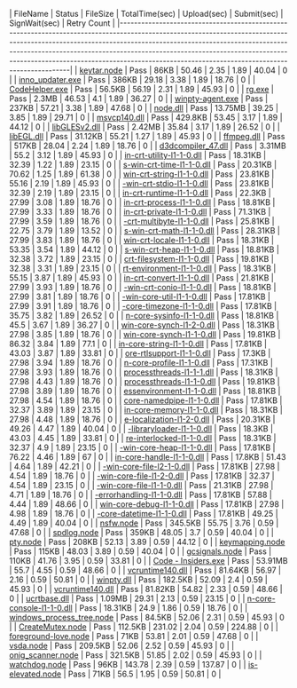  | FileName                                                                                                                                                                                                                                                                                | Status | FileSize | TotalTime(sec) | Upload(sec) | Submit(sec) | SignWait(sec) | Retry Count | 
 |----------------------------------------------------------------------------------------------------------------------------------------------------------------------------------------------------------------------------------------------------------------------------------------------------------------------------------------------------------------------------------------| 
 | <a href="https://xpert/osg/Search?source=Environment%3DPROD%3B&searchQuery=%22b6d6ed0e-c8ae-4edb-95bc-747746b4d582%22&display=Logs&startTime=2018-03-30T06%3a23%3a17.5150045%2b00%3a00&endTime=2018-03-29T05%3a23%3a17.6314541%2b00%3a00" target="_blank">keytar.node</a>               | Pass   | 86KB     | 50.46          | 2.35        | 1.89        | 40.04         | 0           | 
 | <a href="https://xpert/osg/Search?source=Environment%3DPROD%3B&searchQuery=%229660f745-bf5c-400c-bd86-20a1d3e6b5ec%22&display=Logs&startTime=2018-03-30T06%3a23%3a17.6344146%2b00%3a00&endTime=2018-03-29T05%3a23%3a17.6344146%2b00%3a00" target="_blank">inno_updater.exe</a>          | Pass   | 386KB    | 29.18          | 3.38        | 1.89        | 18.76         | 0           | 
 | <a href="https://xpert/osg/Search?source=Environment%3DPROD%3B&searchQuery=%22dabbb236-54cf-4e1e-a792-3efb186f0e95%22&display=Logs&startTime=2018-03-30T06%3a23%3a17.6344146%2b00%3a00&endTime=2018-03-29T05%3a23%3a17.6344146%2b00%3a00" target="_blank">CodeHelper.exe</a>            | Pass   | 56.5KB   | 56.19          | 2.31        | 1.89        | 45.93         | 0           | 
 | <a href="https://xpert/osg/Search?source=Environment%3DPROD%3B&searchQuery=%2297361ce2-91fc-4dcd-8479-39b6356c8a3b%22&display=Logs&startTime=2018-03-30T06%3a23%3a17.6344146%2b00%3a00&endTime=2018-03-29T05%3a23%3a17.6344146%2b00%3a00" target="_blank">rg.exe</a>                    | Pass   | 2.3MB    | 46.53          | 4.1         | 1.89        | 36.27         | 0           | 
 | <a href="https://xpert/osg/Search?source=Environment%3DPROD%3B&searchQuery=%228a47d7a9-32aa-4043-b6f1-54e957b3061b%22&display=Logs&startTime=2018-03-30T06%3a23%3a17.6344146%2b00%3a00&endTime=2018-03-29T05%3a23%3a17.6344146%2b00%3a00" target="_blank">winpty-agent.exe</a>          | Pass   | 237KB    | 57.21          | 3.38        | 1.89        | 47.68         | 0           | 
 | <a href="https://xpert/osg/Search?source=Environment%3DPROD%3B&searchQuery=%224d4f78b1-82d8-48d8-b5b8-e3690a00a553%22&display=Logs&startTime=2018-03-30T06%3a23%3a17.6344146%2b00%3a00&endTime=2018-03-29T05%3a23%3a17.6344146%2b00%3a00" target="_blank">node.dll</a>                  | Pass   | 13.75MB  | 39.25          | 3.85        | 1.89        | 29.71         | 0           | 
 | <a href="https://xpert/osg/Search?source=Environment%3DPROD%3B&searchQuery=%228ed8452e-bb7c-41ff-9a0f-63f2ab6ad35a%22&display=Logs&startTime=2018-03-30T06%3a23%3a17.6344146%2b00%3a00&endTime=2018-03-29T05%3a23%3a17.6344146%2b00%3a00" target="_blank">msvcp140.dll</a>              | Pass   | 429.8KB  | 53.45          | 3.17        | 1.89        | 44.12         | 0           | 
 | <a href="https://xpert/osg/Search?source=Environment%3DPROD%3B&searchQuery=%22aac42791-2112-43f9-8808-8f1552532d23%22&display=Logs&startTime=2018-03-30T06%3a23%3a17.6344146%2b00%3a00&endTime=2018-03-29T05%3a23%3a17.6344146%2b00%3a00" target="_blank">libGLESv2.dll</a>             | Pass   | 2.42MB   | 35.84          | 3.17        | 1.89        | 26.52         | 0           | 
 | <a href="https://xpert/osg/Search?source=Environment%3DPROD%3B&searchQuery=%22583f8853-ddce-4e4f-869c-0867073e2a23%22&display=Logs&startTime=2018-03-30T06%3a23%3a17.6344146%2b00%3a00&endTime=2018-03-29T05%3a23%3a17.6344146%2b00%3a00" target="_blank">libEGL.dll</a>                | Pass   | 31.12KB  | 55.21          | 1.27        | 1.89        | 45.93         | 0           | 
 | <a href="https://xpert/osg/Search?source=Environment%3DPROD%3B&searchQuery=%223b47b22c-e044-4904-99ce-737c037703d9%22&display=Logs&startTime=2018-03-30T06%3a23%3a17.6344146%2b00%3a00&endTime=2018-03-29T05%3a23%3a17.6344146%2b00%3a00" target="_blank">ffmpeg.dll</a>                | Pass   | 517KB    | 28.04          | 2.24        | 1.89        | 18.76         | 0           | 
 | <a href="https://xpert/osg/Search?source=Environment%3DPROD%3B&searchQuery=%22563a672b-7129-4e25-94d7-14079fb47edf%22&display=Logs&startTime=2018-03-30T06%3a23%3a17.6344146%2b00%3a00&endTime=2018-03-29T05%3a23%3a17.6344146%2b00%3a00" target="_blank">d3dcompiler_47.dll</a>        | Pass   | 3.31MB   | 55.2           | 3.12        | 1.89        | 45.93         | 0           | 
 | <a href="https://xpert/osg/Search?source=Environment%3DPROD%3B&searchQuery=%22f536dcfc-4e12-4adc-8a1f-ac44ee5d0930%22&display=Logs&startTime=2018-03-30T06%3a23%3a17.6344146%2b00%3a00&endTime=2018-03-29T05%3a23%3a17.6344146%2b00%3a00" target="_blank">in-crt-utility-l1-1-0.dll</a> | Pass   | 18.31KB  | 32.39          | 1.22        | 1.89        | 23.15         | 0           | 
 | <a href="https://xpert/osg/Search?source=Environment%3DPROD%3B&searchQuery=%22a552eec9-c75e-492b-91bf-fdd6c659578d%22&display=Logs&startTime=2018-03-30T06%3a23%3a17.6354142%2b00%3a00&endTime=2018-03-29T05%3a23%3a17.6354142%2b00%3a00" target="_blank">s-win-crt-time-l1-1-0.dll</a> | Pass   | 20.31KB  | 70.62          | 1.25        | 1.89        | 61.38         | 0           | 
 | <a href="https://xpert/osg/Search?source=Environment%3DPROD%3B&searchQuery=%227a17d868-4c9b-41df-944f-a780f9778da6%22&display=Logs&startTime=2018-03-30T06%3a23%3a17.6354142%2b00%3a00&endTime=2018-03-29T05%3a23%3a17.6354142%2b00%3a00" target="_blank">win-crt-string-l1-1-0.dll</a> | Pass   | 23.81KB  | 55.16          | 2.19        | 1.89        | 45.93         | 0           | 
 | <a href="https://xpert/osg/Search?source=Environment%3DPROD%3B&searchQuery=%227fab1c25-a7ec-43a5-bfea-acf353da431c%22&display=Logs&startTime=2018-03-30T06%3a23%3a17.6354142%2b00%3a00&endTime=2018-03-29T05%3a23%3a17.6354142%2b00%3a00" target="_blank">-win-crt-stdio-l1-1-0.dll</a> | Pass   | 23.81KB  | 32.39          | 2.19        | 1.89        | 23.15         | 0           | 
 | <a href="https://xpert/osg/Search?source=Environment%3DPROD%3B&searchQuery=%2200dc3146-8c2c-4ac7-8173-62914d2ef035%22&display=Logs&startTime=2018-03-30T06%3a23%3a17.6354142%2b00%3a00&endTime=2018-03-29T05%3a23%3a17.6354142%2b00%3a00" target="_blank">in-crt-runtime-l1-1-0.dll</a> | Pass   | 22.3KB   | 27.99          | 3.08        | 1.89        | 18.76         | 0           | 
 | <a href="https://xpert/osg/Search?source=Environment%3DPROD%3B&searchQuery=%2241b534ff-b1cc-4be3-a5e8-dec52fb2bdad%22&display=Logs&startTime=2018-03-30T06%3a23%3a17.6354142%2b00%3a00&endTime=2018-03-29T05%3a23%3a17.6354142%2b00%3a00" target="_blank">in-crt-process-l1-1-0.dll</a> | Pass   | 18.81KB  | 27.99          | 3.33        | 1.89        | 18.76         | 0           | 
 | <a href="https://xpert/osg/Search?source=Environment%3DPROD%3B&searchQuery=%22e9834340-1dd7-4766-90bc-552564e6d78b%22&display=Logs&startTime=2018-03-30T06%3a23%3a17.6354142%2b00%3a00&endTime=2018-03-29T05%3a23%3a17.6354142%2b00%3a00" target="_blank">in-crt-private-l1-1-0.dll</a> | Pass   | 71.31KB  | 27.99          | 3.59        | 1.89        | 18.76         | 0           | 
 | <a href="https://xpert/osg/Search?source=Environment%3DPROD%3B&searchQuery=%22de2e8bd9-2aa3-4900-ab09-4ccab1985fba%22&display=Logs&startTime=2018-03-30T06%3a23%3a17.6354142%2b00%3a00&endTime=2018-03-29T05%3a23%3a17.6354142%2b00%3a00" target="_blank">-crt-multibyte-l1-1-0.dll</a> | Pass   | 25.81KB  | 22.75          | 3.79        | 1.89        | 13.52         | 0           | 
 | <a href="https://xpert/osg/Search?source=Environment%3DPROD%3B&searchQuery=%224641dd9e-aa3d-48f7-8544-161548361ffd%22&display=Logs&startTime=2018-03-30T06%3a23%3a17.6354142%2b00%3a00&endTime=2018-03-29T05%3a23%3a17.6354142%2b00%3a00" target="_blank">s-win-crt-math-l1-1-0.dll</a> | Pass   | 28.31KB  | 27.99          | 3.83        | 1.89        | 18.76         | 0           | 
 | <a href="https://xpert/osg/Search?source=Environment%3DPROD%3B&searchQuery=%22adfc6f52-2f59-4b0b-a60c-834f76bb8247%22&display=Logs&startTime=2018-03-30T06%3a23%3a17.6354142%2b00%3a00&endTime=2018-03-29T05%3a23%3a17.6354142%2b00%3a00" target="_blank">win-crt-locale-l1-1-0.dll</a> | Pass   | 18.31KB  | 53.35          | 3.54        | 1.89        | 44.12         | 0           | 
 | <a href="https://xpert/osg/Search?source=Environment%3DPROD%3B&searchQuery=%226ce02ad8-5346-4d6f-aa82-5be2af99d8cb%22&display=Logs&startTime=2018-03-30T06%3a23%3a17.6354142%2b00%3a00&endTime=2018-03-29T05%3a23%3a17.6354142%2b00%3a00" target="_blank">s-win-crt-heap-l1-1-0.dll</a> | Pass   | 18.81KB  | 32.38          | 3.72        | 1.89        | 23.15         | 0           | 
 | <a href="https://xpert/osg/Search?source=Environment%3DPROD%3B&searchQuery=%225c1d9cb5-1281-4381-a7f9-5a9209790274%22&display=Logs&startTime=2018-03-30T06%3a23%3a17.6354142%2b00%3a00&endTime=2018-03-29T05%3a23%3a17.6354142%2b00%3a00" target="_blank">crt-filesystem-l1-1-0.dll</a> | Pass   | 19.81KB  | 32.38          | 3.31        | 1.89        | 23.15         | 0           | 
 | <a href="https://xpert/osg/Search?source=Environment%3DPROD%3B&searchQuery=%22f0575274-57f0-4549-b738-bcaab2a8ee1c%22&display=Logs&startTime=2018-03-30T06%3a23%3a17.6354142%2b00%3a00&endTime=2018-03-29T05%3a23%3a17.6354142%2b00%3a00" target="_blank">rt-environment-l1-1-0.dll</a> | Pass   | 18.31KB  | 55.15          | 3.87        | 1.89        | 45.93         | 0           | 
 | <a href="https://xpert/osg/Search?source=Environment%3DPROD%3B&searchQuery=%2273ebd948-ac70-4b53-93ed-6ac60704c3df%22&display=Logs&startTime=2018-03-30T06%3a23%3a17.6354142%2b00%3a00&endTime=2018-03-29T05%3a23%3a17.6354142%2b00%3a00" target="_blank">in-crt-convert-l1-1-0.dll</a> | Pass   | 21.81KB  | 27.99          | 3.93        | 1.89        | 18.76         | 0           | 
 | <a href="https://xpert/osg/Search?source=Environment%3DPROD%3B&searchQuery=%222e007e23-ca0a-4408-9e82-a60d187b8f9f%22&display=Logs&startTime=2018-03-30T06%3a23%3a17.6354142%2b00%3a00&endTime=2018-03-29T05%3a23%3a17.6354142%2b00%3a00" target="_blank">-win-crt-conio-l1-1-0.dll</a> | Pass   | 18.81KB  | 27.99          | 3.81        | 1.89        | 18.76         | 0           | 
 | <a href="https://xpert/osg/Search?source=Environment%3DPROD%3B&searchQuery=%2254e29d8e-3113-47af-8caa-5a6e9068dc9a%22&display=Logs&startTime=2018-03-30T06%3a23%3a17.6354142%2b00%3a00&endTime=2018-03-29T05%3a23%3a17.6354142%2b00%3a00" target="_blank">-win-core-util-l1-1-0.dll</a> | Pass   | 17.81KB  | 27.99          | 3.91        | 1.89        | 18.76         | 0           | 
 | <a href="https://xpert/osg/Search?source=Environment%3DPROD%3B&searchQuery=%22bd9c3a06-3576-4b02-b572-32f2f250783b%22&display=Logs&startTime=2018-03-30T06%3a23%3a17.6354142%2b00%3a00&endTime=2018-03-29T05%3a23%3a17.6354142%2b00%3a00" target="_blank">-core-timezone-l1-1-0.dll</a> | Pass   | 17.81KB  | 35.75          | 3.82        | 1.89        | 26.52         | 0           | 
 | <a href="https://xpert/osg/Search?source=Environment%3DPROD%3B&searchQuery=%223bf98ffa-327c-45ef-819e-eebe69eb7582%22&display=Logs&startTime=2018-03-30T06%3a23%3a17.6354142%2b00%3a00&endTime=2018-03-29T05%3a23%3a17.6354142%2b00%3a00" target="_blank">n-core-sysinfo-l1-1-0.dll</a> | Pass   | 18.81KB  | 45.5           | 3.67        | 1.89        | 36.27         | 0           | 
 | <a href="https://xpert/osg/Search?source=Environment%3DPROD%3B&searchQuery=%22d4c0e063-a26e-4b9e-80b2-dfeeaea15cfa%22&display=Logs&startTime=2018-03-30T06%3a23%3a17.6354142%2b00%3a00&endTime=2018-03-29T05%3a23%3a17.6354142%2b00%3a00" target="_blank">win-core-synch-l1-2-0.dll</a> | Pass   | 18.31KB  | 27.98          | 3.85        | 1.89        | 18.76         | 0           | 
 | <a href="https://xpert/osg/Search?source=Environment%3DPROD%3B&searchQuery=%2297960add-0c44-45af-a680-d32721a1d6e0%22&display=Logs&startTime=2018-03-30T06%3a23%3a17.6354142%2b00%3a00&endTime=2018-03-29T05%3a23%3a17.6354142%2b00%3a00" target="_blank">win-core-synch-l1-1-0.dll</a> | Pass   | 19.81KB  | 86.32          | 3.84        | 1.89        | 77.1          | 0           | 
 | <a href="https://xpert/osg/Search?source=Environment%3DPROD%3B&searchQuery=%2265ba7498-7266-4fbc-803c-8f49f34f8070%22&display=Logs&startTime=2018-03-30T06%3a23%3a17.6354142%2b00%3a00&endTime=2018-03-29T05%3a23%3a17.6354142%2b00%3a00" target="_blank">in-core-string-l1-1-0.dll</a> | Pass   | 17.81KB  | 43.03          | 3.87        | 1.89        | 33.81         | 0           | 
 | <a href="https://xpert/osg/Search?source=Environment%3DPROD%3B&searchQuery=%223d4d45bb-eb2e-4e55-b00d-070239548d4a%22&display=Logs&startTime=2018-03-30T06%3a23%3a17.6354142%2b00%3a00&endTime=2018-03-29T05%3a23%3a17.6354142%2b00%3a00" target="_blank">ore-rtlsupport-l1-1-0.dll</a> | Pass   | 17.3KB   | 27.98          | 3.94        | 1.89        | 18.76         | 0           | 
 | <a href="https://xpert/osg/Search?source=Environment%3DPROD%3B&searchQuery=%220f9f4ee1-a821-4dde-8284-9f5731fa4cf2%22&display=Logs&startTime=2018-03-30T06%3a23%3a17.6354142%2b00%3a00&endTime=2018-03-29T05%3a23%3a17.6354142%2b00%3a00" target="_blank">n-core-profile-l1-1-0.dll</a> | Pass   | 17.31KB  | 27.98          | 3.93        | 1.89        | 18.76         | 0           | 
 | <a href="https://xpert/osg/Search?source=Environment%3DPROD%3B&searchQuery=%221271943c-6b0e-4d1a-b884-510f3bc140d5%22&display=Logs&startTime=2018-03-30T06%3a23%3a17.6354142%2b00%3a00&endTime=2018-03-29T05%3a23%3a17.6354142%2b00%3a00" target="_blank">processthreads-l1-1-1.dll</a> | Pass   | 18.31KB  | 27.98          | 4.43        | 1.89        | 18.76         | 0           | 
 | <a href="https://xpert/osg/Search?source=Environment%3DPROD%3B&searchQuery=%22a416fd02-b3ac-4034-b087-0329d31a16aa%22&display=Logs&startTime=2018-03-30T06%3a23%3a17.6354142%2b00%3a00&endTime=2018-03-29T05%3a23%3a17.6354142%2b00%3a00" target="_blank">processthreads-l1-1-0.dll</a> | Pass   | 19.81KB  | 27.98          | 3.89        | 1.89        | 18.76         | 0           | 
 | <a href="https://xpert/osg/Search?source=Environment%3DPROD%3B&searchQuery=%227d8dc985-1dc2-4bb4-86b5-7f5fb818c186%22&display=Logs&startTime=2018-03-30T06%3a23%3a17.6354142%2b00%3a00&endTime=2018-03-29T05%3a23%3a17.6354142%2b00%3a00" target="_blank">essenvironment-l1-1-0.dll</a> | Pass   | 18.81KB  | 27.98          | 4.54        | 1.89        | 18.76         | 0           | 
 | <a href="https://xpert/osg/Search?source=Environment%3DPROD%3B&searchQuery=%22f817a562-1a19-471f-9941-9bb83ca6652f%22&display=Logs&startTime=2018-03-30T06%3a23%3a17.6354142%2b00%3a00&endTime=2018-03-29T05%3a23%3a17.6354142%2b00%3a00" target="_blank">core-namedpipe-l1-1-0.dll</a> | Pass   | 17.81KB  | 32.37          | 3.89        | 1.89        | 23.15         | 0           | 
 | <a href="https://xpert/osg/Search?source=Environment%3DPROD%3B&searchQuery=%222df19db5-bb3c-4bfb-9a0e-ee05dba4f53c%22&display=Logs&startTime=2018-03-30T06%3a23%3a17.6354142%2b00%3a00&endTime=2018-03-29T05%3a23%3a17.6354142%2b00%3a00" target="_blank">in-core-memory-l1-1-0.dll</a> | Pass   | 18.31KB  | 27.98          | 4.48        | 1.89        | 18.76         | 0           | 
 | <a href="https://xpert/osg/Search?source=Environment%3DPROD%3B&searchQuery=%229a8ea16f-71cf-4f79-8dbe-e414b0b02c2b%22&display=Logs&startTime=2018-03-30T06%3a23%3a17.6354142%2b00%3a00&endTime=2018-03-29T05%3a23%3a17.6354142%2b00%3a00" target="_blank">e-localization-l1-2-0.dll</a> | Pass   | 20.31KB  | 49.26          | 4.47        | 1.89        | 40.04         | 0           | 
 | <a href="https://xpert/osg/Search?source=Environment%3DPROD%3B&searchQuery=%2254f5a220-2fec-42ad-a0f8-75feba9818f5%22&display=Logs&startTime=2018-03-30T06%3a23%3a17.6354142%2b00%3a00&endTime=2018-03-29T05%3a23%3a17.6354142%2b00%3a00" target="_blank">-libraryloader-l1-1-0.dll</a> | Pass   | 18.3KB   | 43.03          | 4.45        | 1.89        | 33.81         | 0           | 
 | <a href="https://xpert/osg/Search?source=Environment%3DPROD%3B&searchQuery=%22840e8fd0-f225-4c78-9e71-a15172fd27c9%22&display=Logs&startTime=2018-03-30T06%3a23%3a17.6354142%2b00%3a00&endTime=2018-03-29T05%3a23%3a17.6354142%2b00%3a00" target="_blank">re-interlocked-l1-1-0.dll</a> | Pass   | 18.31KB  | 32.37          | 4.9         | 1.89        | 23.15         | 0           | 
 | <a href="https://xpert/osg/Search?source=Environment%3DPROD%3B&searchQuery=%22469c41eb-bf6c-4e72-a8fb-0486fd8448c3%22&display=Logs&startTime=2018-03-30T06%3a23%3a17.6354142%2b00%3a00&endTime=2018-03-29T05%3a23%3a17.6354142%2b00%3a00" target="_blank">-win-core-heap-l1-1-0.dll</a> | Pass   | 17.81KB  | 76.22          | 4.46        | 1.89        | 67            | 0           | 
 | <a href="https://xpert/osg/Search?source=Environment%3DPROD%3B&searchQuery=%22ec1b03e3-1776-4733-b37b-3ffbea89424e%22&display=Logs&startTime=2018-03-30T06%3a23%3a17.6354142%2b00%3a00&endTime=2018-03-29T05%3a23%3a17.6354142%2b00%3a00" target="_blank">in-core-handle-l1-1-0.dll</a> | Pass   | 17.8KB   | 51.43          | 4.64        | 1.89        | 42.21         | 0           | 
 | <a href="https://xpert/osg/Search?source=Environment%3DPROD%3B&searchQuery=%2202f758fd-cd8e-4906-a94e-00db26921cd4%22&display=Logs&startTime=2018-03-30T06%3a23%3a17.6354142%2b00%3a00&endTime=2018-03-29T05%3a23%3a17.6354142%2b00%3a00" target="_blank">-win-core-file-l2-1-0.dll</a> | Pass   | 17.81KB  | 27.98          | 4.54        | 1.89        | 18.76         | 0           | 
 | <a href="https://xpert/osg/Search?source=Environment%3DPROD%3B&searchQuery=%22c1230436-a937-41f7-94d8-a9aa7bab7362%22&display=Logs&startTime=2018-03-30T06%3a23%3a17.6354142%2b00%3a00&endTime=2018-03-29T05%3a23%3a17.6354142%2b00%3a00" target="_blank">-win-core-file-l1-2-0.dll</a> | Pass   | 17.81KB  | 32.37          | 4.54        | 1.89        | 23.15         | 0           | 
 | <a href="https://xpert/osg/Search?source=Environment%3DPROD%3B&searchQuery=%2277878707-f7a2-4dac-ba81-398aa03372e7%22&display=Logs&startTime=2018-03-30T06%3a23%3a17.6354142%2b00%3a00&endTime=2018-03-29T05%3a23%3a17.6354142%2b00%3a00" target="_blank">-win-core-file-l1-1-0.dll</a> | Pass   | 21.31KB  | 27.98          | 4.71        | 1.89        | 18.76         | 0           | 
 | <a href="https://xpert/osg/Search?source=Environment%3DPROD%3B&searchQuery=%2224a7e9d0-2dfb-474c-8881-dc52119ee353%22&display=Logs&startTime=2018-03-30T06%3a23%3a17.6354142%2b00%3a00&endTime=2018-03-29T05%3a23%3a17.6354142%2b00%3a00" target="_blank">-errorhandling-l1-1-0.dll</a> | Pass   | 17.81KB  | 57.88          | 4.44        | 1.89        | 48.66         | 0           | 
 | <a href="https://xpert/osg/Search?source=Environment%3DPROD%3B&searchQuery=%22c54bfe1a-1b6c-4f45-b7b1-639464aed2df%22&display=Logs&startTime=2018-03-30T06%3a23%3a17.6354142%2b00%3a00&endTime=2018-03-29T05%3a23%3a17.6354142%2b00%3a00" target="_blank">win-core-debug-l1-1-0.dll</a> | Pass   | 17.81KB  | 27.98          | 4.98        | 1.89        | 18.76         | 0           | 
 | <a href="https://xpert/osg/Search?source=Environment%3DPROD%3B&searchQuery=%22f626bb51-3acb-4ef3-abdb-503e8468c7c0%22&display=Logs&startTime=2018-03-30T06%3a23%3a17.6354142%2b00%3a00&endTime=2018-03-29T05%3a23%3a17.6354142%2b00%3a00" target="_blank">-core-datetime-l1-1-0.dll</a> | Pass   | 17.81KB  | 49.25          | 4.49        | 1.89        | 40.04         | 0           | 
 | <a href="https://xpert/osg/Search?source=Environment%3DPROD%3B&searchQuery=%2248d62c13-937a-43a2-a0de-c50a723ca46d%22&display=Logs&startTime=2018-03-30T06%3a23%3a17.6354142%2b00%3a00&endTime=2018-03-29T05%3a23%3a17.6354142%2b00%3a00" target="_blank">nsfw.node</a>                 | Pass   | 345.5KB  | 55.75          | 3.76        | 0.59        | 47.68         | 0           | 
 | <a href="https://xpert/osg/Search?source=Environment%3DPROD%3B&searchQuery=%22cb836b15-21f7-4328-a5ab-26b601fee89f%22&display=Logs&startTime=2018-03-30T06%3a23%3a17.6354142%2b00%3a00&endTime=2018-03-29T05%3a23%3a17.6354142%2b00%3a00" target="_blank">spdlog.node</a>               | Pass   | 359KB    | 48.05          | 3.7         | 0.59        | 40.04         | 0           | 
 | <a href="https://xpert/osg/Search?source=Environment%3DPROD%3B&searchQuery=%22cd1a06de-a566-433c-a0f5-09ec39d6031d%22&display=Logs&startTime=2018-03-30T06%3a23%3a17.6354142%2b00%3a00&endTime=2018-03-29T05%3a23%3a17.6354142%2b00%3a00" target="_blank">pty.node</a>                  | Pass   | 208KB    | 52.13          | 3.89        | 0.59        | 44.12         | 0           | 
 | <a href="https://xpert/osg/Search?source=Environment%3DPROD%3B&searchQuery=%2232096c9e-4c17-432b-9bcd-83a036ca3146%22&display=Logs&startTime=2018-03-30T06%3a23%3a17.6354142%2b00%3a00&endTime=2018-03-29T05%3a23%3a17.6354142%2b00%3a00" target="_blank">keymapping.node</a>           | Pass   | 115KB    | 48.03          | 3.89        | 0.59        | 40.04         | 0           | 
 | <a href="https://xpert/osg/Search?source=Environment%3DPROD%3B&searchQuery=%22773d6165-11fb-459f-a5c8-4e2897d472de%22&display=Logs&startTime=2018-03-30T06%3a23%3a17.6354142%2b00%3a00&endTime=2018-03-29T05%3a23%3a17.6354142%2b00%3a00" target="_blank">gcsignals.node</a>            | Pass   | 110KB    | 41.76          | 3.95        | 0.59        | 33.81         | 0           | 
 | <a href="https://xpert/osg/Search?source=Environment%3DPROD%3B&searchQuery=%22fb708b28-26fe-4b4d-924c-344937f40840%22&display=Logs&startTime=2018-03-30T06%3a23%3a17.6354142%2b00%3a00&endTime=2018-03-29T05%3a23%3a17.6354142%2b00%3a00" target="_blank">Code - Insiders.exe</a>       | Pass   | 53.91MB  | 55.7           | 4.55        | 0.59        | 48.66         | 0           | 
 | <a href="https://xpert/osg/Search?source=Environment%3DPROD%3B&searchQuery=%224737c8f9-a5e6-4d0e-8ea2-1ed2aa8c3b32%22&display=Logs&startTime=2018-03-30T06%3a23%3a17.6354142%2b00%3a00&endTime=2018-03-29T05%3a23%3a17.6354142%2b00%3a00" target="_blank">vcruntime140.dll</a>          | Pass   | 81.64KB  | 56.97          | 2.16        | 0.59        | 50.81         | 0           | 
 | <a href="https://xpert/osg/Search?source=Environment%3DPROD%3B&searchQuery=%228a498c67-9ac5-4ae5-ad0a-ea75f7336c20%22&display=Logs&startTime=2018-03-30T06%3a23%3a17.6354142%2b00%3a00&endTime=2018-03-29T05%3a23%3a17.6354142%2b00%3a00" target="_blank">winpty.dll</a>                | Pass   | 182.5KB  | 52.09          | 2.4         | 0.59        | 45.93         | 0           | 
 | <a href="https://xpert/osg/Search?source=Environment%3DPROD%3B&searchQuery=%2282ed37cb-6531-4e75-b305-6054baa36fae%22&display=Logs&startTime=2018-03-30T06%3a23%3a17.6354142%2b00%3a00&endTime=2018-03-29T05%3a23%3a17.6354142%2b00%3a00" target="_blank">vcruntime140.dll</a>          | Pass   | 81.82KB  | 54.82          | 2.33        | 0.59        | 48.66         | 0           | 
 | <a href="https://xpert/osg/Search?source=Environment%3DPROD%3B&searchQuery=%228874b210-0074-4cb8-8e2d-0891cb84f310%22&display=Logs&startTime=2018-03-30T06%3a23%3a17.6354142%2b00%3a00&endTime=2018-03-29T05%3a23%3a17.6354142%2b00%3a00" target="_blank">ucrtbase.dll</a>              | Pass   | 1.09MB   | 29.31          | 2.13        | 0.59        | 23.15         | 0           | 
 | <a href="https://xpert/osg/Search?source=Environment%3DPROD%3B&searchQuery=%22d90d039a-a13a-4286-bf99-9cd07e3ffbae%22&display=Logs&startTime=2018-03-30T06%3a23%3a17.6354142%2b00%3a00&endTime=2018-03-29T05%3a23%3a17.6354142%2b00%3a00" target="_blank">n-core-console-l1-1-0.dll</a> | Pass   | 18.31KB  | 24.9           | 1.86        | 0.59        | 18.76         | 0           | 
 | <a href="https://xpert/osg/Search?source=Environment%3DPROD%3B&searchQuery=%22eacbdd55-14c1-4e7b-a327-a1b72f2f8fc5%22&display=Logs&startTime=2018-03-30T06%3a23%3a17.6354142%2b00%3a00&endTime=2018-03-29T05%3a23%3a17.6354142%2b00%3a00" target="_blank">windows_process_tree.node</a> | Pass   | 84.5KB   | 52.06          | 2.31        | 0.59        | 45.93         | 0           | 
 | <a href="https://xpert/osg/Search?source=Environment%3DPROD%3B&searchQuery=%221d0d0e45-ddfb-4d05-b0a7-a3d71e0391bd%22&display=Logs&startTime=2018-03-30T06%3a23%3a17.6354142%2b00%3a00&endTime=2018-03-29T05%3a23%3a17.6354142%2b00%3a00" target="_blank">CreateMutex.node</a>          | Pass   | 112.5KB  | 231.02         | 2.04        | 0.59        | 224.88        | 0           | 
 | <a href="https://xpert/osg/Search?source=Environment%3DPROD%3B&searchQuery=%222970e6af-5045-416b-818b-070bd4f7b1a0%22&display=Logs&startTime=2018-03-30T06%3a23%3a17.6354142%2b00%3a00&endTime=2018-03-29T05%3a23%3a17.6354142%2b00%3a00" target="_blank">foreground-love.node</a>      | Pass   | 71KB     | 53.81          | 2.01        | 0.59        | 47.68         | 0           | 
 | <a href="https://xpert/osg/Search?source=Environment%3DPROD%3B&searchQuery=%22b9c7855c-289c-45cf-81ea-13b2fc7738f1%22&display=Logs&startTime=2018-03-30T06%3a23%3a17.6354142%2b00%3a00&endTime=2018-03-29T05%3a23%3a17.6354142%2b00%3a00" target="_blank">vsda.node</a>                 | Pass   | 209.5KB  | 52.06          | 2.52        | 0.59        | 45.93         | 0           | 
 | <a href="https://xpert/osg/Search?source=Environment%3DPROD%3B&searchQuery=%2293f774db-b3a5-4124-9a5b-0ea7c71530b4%22&display=Logs&startTime=2018-03-30T06%3a23%3a17.6354142%2b00%3a00&endTime=2018-03-29T05%3a23%3a17.6354142%2b00%3a00" target="_blank">onig_scanner.node</a>         | Pass   | 321.5KB  | 51.85          | 2.02        | 0.59        | 45.93         | 0           | 
 | <a href="https://xpert/osg/Search?source=Environment%3DPROD%3B&searchQuery=%22bbd74866-5a64-410f-9037-0bf96b23bed3%22&display=Logs&startTime=2018-03-30T06%3a23%3a17.6354142%2b00%3a00&endTime=2018-03-29T05%3a23%3a17.6354142%2b00%3a00" target="_blank">watchdog.node</a>             | Pass   | 96KB     | 143.78         | 2.39        | 0.59        | 137.87        | 0           | 
 | <a href="https://xpert/osg/Search?source=Environment%3DPROD%3B&searchQuery=%22e5a37c2c-a289-4dd7-9efa-c1db5e29d95e%22&display=Logs&startTime=2018-03-30T06%3a23%3a17.6354142%2b00%3a00&endTime=2018-03-29T05%3a23%3a17.6354142%2b00%3a00" target="_blank">is-elevated.node</a>          | Pass   | 71KB     | 56.5           | 1.95        | 0.59        | 50.81         | 0           | 
